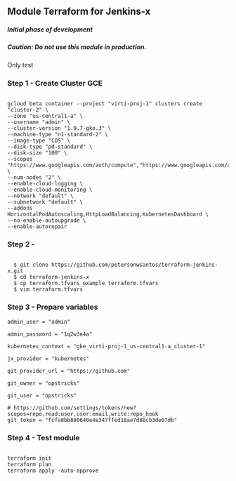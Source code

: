 ## Module Terraform for Jenkins-x

##### Initial phase of development

##### Caution: Do not use this module in production.

Only test

### Step 1 - Create Cluster GCE

```shell

gcloud beta container --project "virti-proj-1" clusters create "cluster-2" \
--zone "us-central1-a" \
--username "admin" \
--cluster-version "1.9.7-gke.3" \
--machine-type "n1-standard-2" \
--image-type "COS" \
--disk-type "pd-standard" \
--disk-size "100" \
--scopes "https://www.googleapis.com/auth/compute","https://www.googleapis.com/auth/devstorage.read_only","https://www.googleapis.com/auth/logging.write","https://www.googleapis.com/auth/monitoring","https://www.googleapis.com/auth/servicecontrol","https://www.googleapis.com/auth/service.management.readonly","https://www.googleapis.com/auth/trace.append" \
--num-nodes "2" \
--enable-cloud-logging \
--enable-cloud-monitoring \
--network "default" \
--subnetwork "default" \
--addons HorizontalPodAutoscaling,HttpLoadBalancing,KubernetesDashboard \
--no-enable-autoupgrade \
--enable-autorepair
```


### Step 2 -  

```shell

  $ git clone https://github.com/petersonwsantos/terraform-jenkins-x.git
  $ cd terraform-jenkins-x
  $ cp terraform.tfvars_example terraform.tfvars
  $ vim terraform.tfvars

```

### Step 3 - Prepare variables

``` shell
admin_user = "admin"

admin_password = "1q2w3e4a"

kubernetes_context = "gke_virti-proj-1_us-central1-a_cluster-1"

jx_provider = "kubernetes"

git_provider_url = "https://github.com"

git_owner = "opstricks"

git_user = "opstricks"

# https://github.com/settings/tokens/new?scopes=repo,read:user,user:email,write:repo_hook
git_token = "fcfa8bb880640e4e347ffed18ae7d88cb3de07db"

```

### Step 4 - Test module

```shell

terraform init  
terraform plan
terraform apply -auto-approve

```
